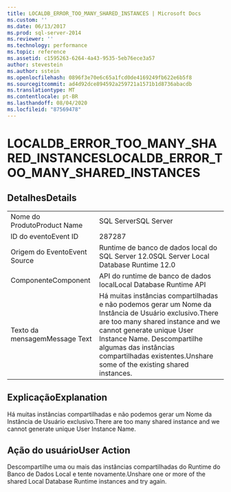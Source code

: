 ```yaml
---
title: LOCALDB_ERROR_TOO_MANY_SHARED_INSTANCES | Microsoft Docs
ms.custom: ''
ms.date: 06/13/2017
ms.prod: sql-server-2014
ms.reviewer: ''
ms.technology: performance
ms.topic: reference
ms.assetid: c1595263-6264-4a43-9535-5eb76ece3a57
author: stevestein
ms.author: sstein
ms.openlocfilehash: 0896f3e70e6c65a1fcd0de4169249fb622e6b5f8
ms.sourcegitcommit: ad4d92dce894592a259721a1571b1d8736abacdb
ms.translationtype: MT
ms.contentlocale: pt-BR
ms.lasthandoff: 08/04/2020
ms.locfileid: "87569478"
---
```

# <a name="localdb_error_too_many_shared_instances"></a><span data-ttu-id="a3619-102">LOCALDB_ERROR_TOO_MANY_SHARED_INSTANCES</span><span class="sxs-lookup"><span data-stu-id="a3619-102">LOCALDB_ERROR_TOO_MANY_SHARED_INSTANCES</span></span>
    
## <a name="details"></a><span data-ttu-id="a3619-103">Detalhes</span><span class="sxs-lookup"><span data-stu-id="a3619-103">Details</span></span>  
  
|||  
|-|-|  
|<span data-ttu-id="a3619-104">Nome do Produto</span><span class="sxs-lookup"><span data-stu-id="a3619-104">Product Name</span></span>|<span data-ttu-id="a3619-105">SQL Server</span><span class="sxs-lookup"><span data-stu-id="a3619-105">SQL Server</span></span>|  
|<span data-ttu-id="a3619-106">ID do evento</span><span class="sxs-lookup"><span data-stu-id="a3619-106">Event ID</span></span>|<span data-ttu-id="a3619-107">287</span><span class="sxs-lookup"><span data-stu-id="a3619-107">287</span></span>|  
|<span data-ttu-id="a3619-108">Origem do Evento</span><span class="sxs-lookup"><span data-stu-id="a3619-108">Event Source</span></span>|<span data-ttu-id="a3619-109">Runtime de banco de dados local do SQL Server 12.0</span><span class="sxs-lookup"><span data-stu-id="a3619-109">SQL Server Local Database Runtime 12.0</span></span>|  
|<span data-ttu-id="a3619-110">Componente</span><span class="sxs-lookup"><span data-stu-id="a3619-110">Component</span></span>|<span data-ttu-id="a3619-111">API do runtime de banco de dados local</span><span class="sxs-lookup"><span data-stu-id="a3619-111">Local Database Runtime API</span></span>|  
|<span data-ttu-id="a3619-112">Texto da mensagem</span><span class="sxs-lookup"><span data-stu-id="a3619-112">Message Text</span></span>|<span data-ttu-id="a3619-113">Há muitas instâncias compartilhadas e não podemos gerar um Nome da Instância de Usuário exclusivo.</span><span class="sxs-lookup"><span data-stu-id="a3619-113">There are too many shared instance and we cannot generate unique User Instance Name.</span></span> <span data-ttu-id="a3619-114">Descompartilhe algumas das instâncias compartilhadas existentes.</span><span class="sxs-lookup"><span data-stu-id="a3619-114">Unshare some of the existing shared instances.</span></span>|  
  
## <a name="explanation"></a><span data-ttu-id="a3619-115">Explicação</span><span class="sxs-lookup"><span data-stu-id="a3619-115">Explanation</span></span>  
 <span data-ttu-id="a3619-116">Há muitas instâncias compartilhadas e não podemos gerar um Nome da Instância de Usuário exclusivo.</span><span class="sxs-lookup"><span data-stu-id="a3619-116">There are too many shared instance and we cannot generate unique User Instance Name.</span></span>  
  
## <a name="user-action"></a><span data-ttu-id="a3619-117">Ação do usuário</span><span class="sxs-lookup"><span data-stu-id="a3619-117">User Action</span></span>  
 <span data-ttu-id="a3619-118">Descompartilhe uma ou mais das instâncias compartilhadas do Runtime do Banco de Dados Local e tente novamente.</span><span class="sxs-lookup"><span data-stu-id="a3619-118">Unshare one or more of the shared Local Database Runtime instances and try again.</span></span>  
  
  
